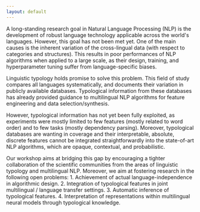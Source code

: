 ```yaml
---
layout: default
---
```


A long-standing research goal in Natural Language Processing (NLP) is the development of robust language technology applicable across the world's languages. However, this goal has not been met yet. One of the main causes is the inherent variation of the cross-lingual data (with respect to categories and structures). This results in poor performances of NLP algorithms when applied to a large scale, as their design, training, and hyperparameter tuning suffer from language-specific biases.

Linguistic typology holds promise to solve this problem. This field of study compares all languages systematically, and documents their variation in publicly available databases. Typological information from these databases has already provided guidance to multilingual NLP algorithms for feature engineering and data selection/synthesis.

However, typological information has not yet been fully exploited, as experiments were mostly limited to few features (mostly related to word order) and to few tasks (mostly dependency parsing). Moreover, typological databases are wanting in coverage and their interpretable, absolute, discrete features cannot be integrated straightforwardly into the state-of-art NLP algorithms, which are opaque, contextual, and probabilistic.

Our workshop aims at bridging this gap by encouraging a tighter collaboration of the scientific communities from the areas of linguistic typology and multilingual NLP. Moreover, we aim at fostering research in the following open problems: 1. Achievement of actual language-independence in algorithmic design. 2. Integration of typological features in joint multilingual / language transfer settings. 3. Automatic inference of typological features. 4. Interpretation of representations within multilingual neural models through typological knowledge.
